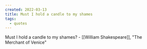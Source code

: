 ```yaml
---
created: 2022-03-13
title: Must I hold a candle to my shames
tags:
  - quotes
---
```


Must I hold a candle to my shames? - [[William Shakespeare]], "The Merchant of Venice"
